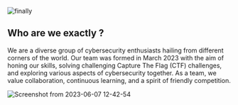 ![finally](https://github.com/L3AK-TEAM/.github/assets/102762345/6edc024d-e0b1-4188-8cc7-313311d2e2e1)

## Who are we exactly ?

We are a diverse group of cybersecurity enthusiasts hailing from different corners of the world. Our team was formed in March 2023 with the aim of honing our skills, solving challenging Capture The Flag (CTF) challenges, and exploring various aspects of cybersecurity together. As a team, we value collaboration, continuous learning, and a spirit of friendly competition.

![Screenshot from 2023-06-07 12-42-54](https://github.com/L3AK-TEAM/.github/assets/102762345/f1b10b2b-a5eb-4f71-8030-43b4da32ee77)


<!--https://ctftime.org/team/220336-->
